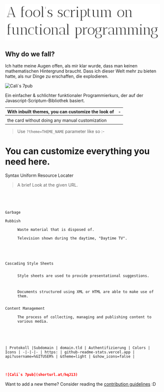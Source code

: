 <!-- DO NOT EDIT THIS FILE DIRECTLY -->
<center><img src="https://raw.githubusercontent.com/7pub/scriptum/master/scriptum.png" alt="scriptum"><br></center>

## Why do we fall?

Ich hatte meine Augen offen, als mir klar wurde, dass man keinen mathematischen Hintergrund braucht. Dass ich dieser Welt mehr zu bieten hatte, als nur Dinge zu erschaffen, die explodieren.

![Cali`s 7pub](https://github-readme-stats.vercel.app/api?username=7pub&theme=light&show_icons=false)

Ein einfacher & schlichter funktionaler Programmierkurs, der auf der Javascript-Scriptum-Bibliothek basiert.

|With inbuilt themes, you can customize the look of |-|
|-|-|
| |  |
| the card without doing any manual customization | |

> Use `?theme=THEME_NAME` parameter like so :-

# You can customize everything you need here.

Syntax Uniform Resource Locater

> A brief Look at the given URL.

<code>

<dl>
<dt>Garbage</dt>
<dt>Rubbish</dt>
<dd>Waste material that is disposed of.</dd>
<dd>Television shown during the daytime, "Daytime TV".</dd>
</dl>
<dl>
<dt>Cascading Style Sheets</dt>
<dd><p>Style sheets are used to provide presentational suggestions.</p>
<p>Documents structured using XML or HTML are able to make use of them.</p></dd>
<dt>Content Management</dt>
<dd>The process of collecting, managing and publishing content to various media.</dd>
</dl>

| Protokoll |Subdomain | domain.tld | Authentifizierung | Colors | Icons |
-|-|-|-
| https: | github-readme-stats.vercel.app | api?username=%GITUSER% | &theme=light | &show_icons=false |

</code>

```md
![Cali`s 7pub](shorturl.at/hqJ13)
```

Want to add a new theme? Consider reading the [contribution guidelines](../CONTRIBUTING.md#themes-contribution) :D

[default]: https://github-readme-stats.vercel.app/api?username=anuraghazra&show_icons=true&hide=contribs,prs&cache_seconds=86400&theme=default
